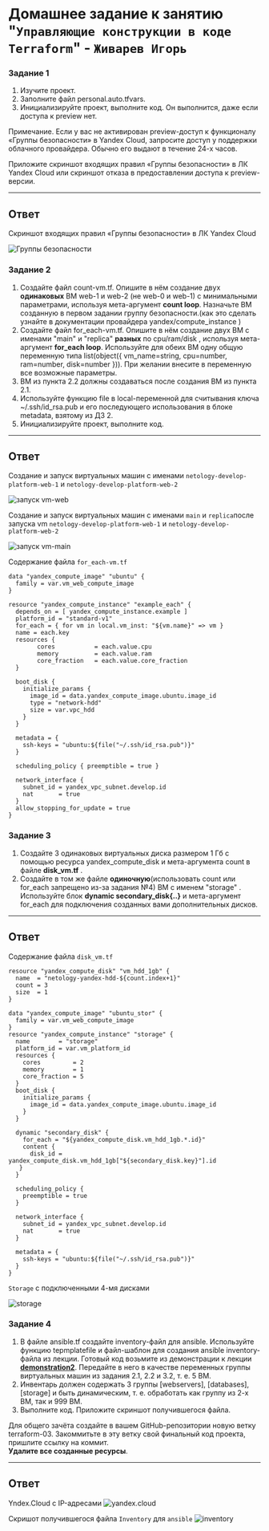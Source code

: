 # Домашнее задание к занятию "`Управляющие конструкции в коде Terraform`" - `Живарев Игорь`


### Задание 1

1. Изучите проект.
2. Заполните файл personal.auto.tfvars.
3. Инициализируйте проект, выполните код. Он выполнится, даже если доступа к preview нет.

Примечание. Если у вас не активирован preview-доступ к функционалу «Группы безопасности» в Yandex Cloud, запросите доступ у поддержки облачного провайдера. Обычно его выдают в течение 24-х часов.

Приложите скриншот входящих правил «Группы безопасности» в ЛК Yandex Cloud или скриншот отказа в предоставлении доступа к preview-версии.

------

## Ответ

Скриншот входящих правил «Группы безопасности» в ЛК Yandex Cloud

![Группы безопасности](img/ter-03_01.png)


### Задание 2

1. Создайте файл count-vm.tf. Опишите в нём создание двух **одинаковых** ВМ  web-1 и web-2 (не web-0 и web-1) с минимальными параметрами, используя мета-аргумент **count loop**. Назначьте ВМ созданную в первом задании группу безопасности.(как это сделать узнайте в документации провайдера yandex/compute_instance )
2. Создайте файл for_each-vm.tf. Опишите в нём создание двух ВМ с именами "main" и "replica" **разных** по cpu/ram/disk , используя мета-аргумент **for_each loop**. Используйте для обеих ВМ одну общую переменную типа list(object({ vm_name=string, cpu=number, ram=number, disk=number  })). При желании внесите в переменную все возможные параметры.
3. ВМ из пункта 2.2 должны создаваться после создания ВМ из пункта 2.1.
4. Используйте функцию file в local-переменной для считывания ключа ~/.ssh/id_rsa.pub и его последующего использования в блоке metadata, взятому из ДЗ 2.
5. Инициализируйте проект, выполните код.

------

## Ответ

Создание и запуск виртуальных машин с именами `netology-develop-platform-web-1` и `netology-develop-platform-web-2`

![запуск vm-web](img/ter-03_02.png)


Создание и запуск виртуальных машин с именами `main` и `replica`после запуска vm `netology-develop-platform-web-1` и `netology-develop-platform-web-2`

![запуск vm-main](img/ter-03_03.png)

Содержание файла `for_each-vm.tf`

```
data "yandex_compute_image" "ubuntu" {
  family = var.vm_web_compute_image
}

resource "yandex_compute_instance" "example_each" {
  depends_on = [ yandex_compute_instance.example ]
  platform_id = "standard-v1"
  for_each = { for vm in local.vm_inst: "${vm.name}" => vm }
  name = each.key
  resources {
        cores           = each.value.cpu
        memory          = each.value.ram
        core_fraction   = each.value.core_fraction
  }

  boot_disk {
    initialize_params {
      image_id = data.yandex_compute_image.ubuntu.image_id
      type = "network-hdd"
      size = var.vpc_hdd
    }   
  }

  metadata = {
    ssh-keys = "ubuntu:${file("~/.ssh/id_rsa.pub")}"
  }

  scheduling_policy { preemptible = true }

  network_interface { 
    subnet_id = yandex_vpc_subnet.develop.id
    nat       = true
  }
  allow_stopping_for_update = true
}

```


### Задание 3

1. Создайте 3 одинаковых виртуальных диска размером 1 Гб с помощью ресурса yandex_compute_disk и мета-аргумента count в файле **disk_vm.tf** .
2. Создайте в том же файле **одиночную**(использовать count или for_each запрещено из-за задания №4) ВМ c именем "storage"  . Используйте блок **dynamic secondary_disk{..}** и мета-аргумент for_each для подключения созданных вами дополнительных дисков.

------

## Ответ

Содержание файла `disk_vm.tf`

```
resource "yandex_compute_disk" "vm_hdd_1gb" {
  name  = "netology-yandex-hdd-${count.index+1}"
  count = 3
  size  = 1
}

data "yandex_compute_image" "ubuntu_stor" {
  family = var.vm_web_compute_image
}
resource "yandex_compute_instance" "storage" {
  name        = "storage"
  platform_id = var.vm_platform_id
  resources {
    cores         = 2
    memory        = 1
    core_fraction = 5
  }
  boot_disk {
    initialize_params {
      image_id = data.yandex_compute_image.ubuntu.image_id
    }
  }

  dynamic "secondary_disk" {
    for_each = "${yandex_compute_disk.vm_hdd_1gb.*.id}"
    content {
      disk_id = yandex_compute_disk.vm_hdd_1gb["${secondary_disk.key}"].id
   }
  }

  scheduling_policy {
    preemptible = true
  }

  network_interface { 
    subnet_id = yandex_vpc_subnet.develop.id
    nat       = true
  }

  metadata = {
    ssh-keys = "ubuntu:${file("~/.ssh/id_rsa.pub")}"
  }
}

```

`Storage` с подключенными 4-мя дисками

![storage](img/ter-03_04.png)


### Задание 4

1. В файле ansible.tf создайте inventory-файл для ansible.
Используйте функцию tepmplatefile и файл-шаблон для создания ansible inventory-файла из лекции.
Готовый код возьмите из демонстрации к лекции [**demonstration2**](https://github.com/netology-code/ter-homeworks/tree/main/03/demonstration2).
Передайте в него в качестве переменных группы виртуальных машин из задания 2.1, 2.2 и 3.2, т. е. 5 ВМ.
2. Инвентарь должен содержать 3 группы [webservers], [databases], [storage] и быть динамическим, т. е. обработать как группу из 2-х ВМ, так и 999 ВМ.
4. Выполните код. Приложите скриншот получившегося файла. 

Для общего зачёта создайте в вашем GitHub-репозитории новую ветку terraform-03. Закоммитьте в эту ветку свой финальный код проекта, пришлите ссылку на коммит.   
**Удалите все созданные ресурсы**.

------

## Ответ


Yndex.Cloud с IP-адресами
![yandex.cloud](img/ter-03_07.png)

Скришот получившегося файла `Inventory` для `ansible`
![inventory](img/ter-03_08.png)

